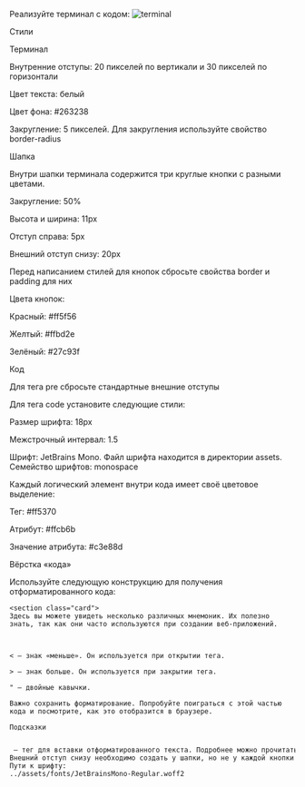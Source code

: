 Реализуйте терминал с кодом:
![terminal](https://github.com/mvlmorozova/tasks/assets/147645347/2a6a9a89-da45-40e1-a79e-e5ae650d7885)


Стили

Терминал

Внутренние отступы: 20 пикселей по вертикали и 30 пикселей по горизонтали

Цвет текста: белый

Цвет фона: #263238

Закругление: 5 пикселей. Для закругления используйте свойство border-radius

Шапка

Внутри шапки терминала содержится три круглые кнопки с разными цветами.



Закругление: 50%

Высота и ширина: 11px

Отступ справа: 5px

Внешний отступ снизу: 20px

Перед написанием стилей для кнопок сбросьте свойства border и padding для них


Цвета кнопок:


Красный: #ff5f56

Желтый: #ffbd2e

Зелёный: #27c93f

Код

Для тега pre сбросьте стандартные внешние отступы

Для тега code установите следующие стили:

Размер шрифта: 18px

Межстрочный интервал: 1.5

Шрифт: JetBrains Mono. Файл шрифта находится в директории assets. Семейство шрифтов: monospace

Каждый логический элемент внутри кода имеет своё цветовое выделение:


Тег: #ff5370

Атрибут: #ffcb6b

Значение атрибута: #c3e88d

Вёрстка «кода»

Используйте следующую конструкцию для получения отформатированного кода:


<pre><code><span class="code-tag">&lt;section</span> <span class="code-attr">class</span>=&quot;<span class="code-string">card</span>&quot;<span class="code-tag">&gt;</span>
Здесь вы можете увидеть несколько различных мнемоник. Их полезно знать, так как они часто используются при создании веб-приложений.
  
  

&lt; — знак «меньше». Он используется при открытии тега.
  
&gt; — знак больше. Он используется при закрытии тега.
  
&quot; — двойные кавычки.
  
Важно сохранить форматирование. Попробуйте поиграться с этой частью кода и посмотрите, как это отобразится в браузере.

Подсказки
  
<pre> — тег для вставки отформатированного текста. Подробнее можно прочитать на Code Basics
Внешний отступ снизу необходимо создать у шапки, но не у каждой кнопки
Пути к шрифту:
../assets/fonts/JetBrainsMono-Regular.woff2
